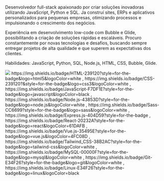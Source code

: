 Desenvolvedor full-stack apaixonado por criar soluções inovadoras utilizando JavaScript, Python e SQL. Ja construí sites, ERPs e aplicativos personalizados para pequenas empresas, otimizando processos e impulsionando o crescimento dos negócios.

Experiência em desenvolvimento low-code com Bubble e Glide, possibilitando a criação de soluções rápidas e escaláveis. Procuro constantemente por novas tecnologias e desafios, buscando sempre entregar projetos de alta qualidade e que superem as expectativas dos clientes.

Habilidades: JavaScript, Python, SQL, Node.js, HTML, CSS, Bubble, Glide.

<img src="https://img.shields.io/badge/Python-3776AB?style=for-the-badge&logo=python&logoColor=white"/>
https://img.shields.io/badge/HTML-239120?style=for-the-badge&logo=html5&logoColor=white , https://img.shields.io/badge/CSS-239120?&style=for-the-badge&logo=css3&logoColor=white , https://img.shields.io/badge/JavaScript-F7DF1E?style=for-the-badge&logo=javascript&logoColor=black , https://img.shields.io/badge/Node.js-43853D?style=for-the-badge&logo=node.js&logoColor=white , https://img.shields.io/badge/Sass-CC6699?style=for-the-badge&logo=sass&logoColor=white , https://img.shields.io/badge/Express.js-404D59?style=for-the-badge , https://img.shields.io/badge/React-20232A?style=for-the-badge&logo=react&logoColor=61DAFB , 	https://img.shields.io/badge/Vue.js-35495E?style=for-the-badge&logo=vue.js&logoColor=4FC08D , https://img.shields.io/badge/Tailwind_CSS-38B2AC?style=for-the-badge&logo=tailwind-css&logoColor=white , https://img.shields.io/badge/MySQL-00000F?style=for-the-badge&logo=mysql&logoColor=white , https://img.shields.io/badge/Git-E34F26?style=for-the-badge&logo=git&logoColor=white , 	https://img.shields.io/badge/Linux-E34F26?style=for-the-badge&logo=linux&logoColor=black
